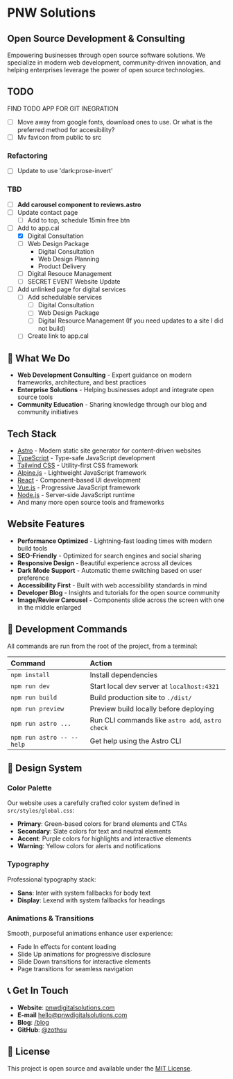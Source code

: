 # PNW Solutions

## Open Source Development & Consulting

Empowering businesses through open source software solutions. We specialize in modern web development, community-driven innovation, and helping enterprises leverage the power of open source technologies.

## TODO

FIND TODO APP FOR GIT INEGRATION

-[ ] Move away from google fonts, download ones to use. Or what is the preferred method for accesibility?
-[ ] Mv favicon from public to src

### Refactoring

-[ ] Update to use 'dark:prose-invert'

### TBD

-[ ] **Add carousel component to reviews.astro**
-[ ] Update contact page
   -[ ] Add to top, schedule 15min free btn
-[ ] Add to app.cal
   -[x] Digital Consultation
   -[ ] Web Design Package
      - Digital Consultation
      - Web Design Planning
      - Product Delivery
   -[ ] Digital Resouce Management
   -[ ] SECRET EVENT Website Update

-[ ] Add unlinked page for digital services
   -[ ] Add schedulable services
      -[ ] Digital Consultation
      -[ ] Web Design Package
      -[ ] Digital Resource Management (If you need updates to a site I did not build)
   -[ ] Create link to app.cal

## 🌟 What We Do

- **Web Development Consulting** - Expert guidance on modern frameworks, architecture, and best practices
- **Enterprise Solutions** - Helping businesses adopt and integrate open source tools
- **Community Education** - Sharing knowledge through our blog and community initiatives

## Tech Stack

- [Astro](https://astro.build/) - Modern static site generator for content-driven websites
- [TypeScript](https://www.typescriptlang.org/) - Type-safe JavaScript development
- [Tailwind CSS](https://tailwindcss.com/) - Utility-first CSS framework
- [Alpine.js](https://alpinejs.dev/) - Lightweight JavaScript framework
- [React](https://reactjs.org/) - Component-based UI development
- [Vue.js](https://vuejs.org/) - Progressive JavaScript framework
- [Node.js](https://nodejs.org/) - Server-side JavaScript runtime
- And many more open source tools and frameworks

## Website Features

- **Performance Optimized** - Lightning-fast loading times with modern build tools
- **SEO-Friendly** - Optimized for search engines and social sharing
- **Responsive Design** - Beautiful experience across all devices
- **Dark Mode Support** - Automatic theme switching based on user preference
- **Accessibility First** - Built with web accessibility standards in mind
- **Developer Blog** - Insights and tutorials for the open source community
- **Image/Review Carousel** - Components slide across the screen with one in the middle enlarged

## 🔧 Development Commands

All commands are run from the root of the project, from a terminal:

| Command                   | Action                                           |
| :------------------------ | :----------------------------------------------- |
| `npm install`             | Install dependencies                             |
| `npm run dev`             | Start local dev server at `localhost:4321`      |
| `npm run build`           | Build production site to `./dist/`              |
| `npm run preview`         | Preview build locally before deploying          |
| `npm run astro ...`       | Run CLI commands like `astro add`, `astro check` |
| `npm run astro -- --help` | Get help using the Astro CLI                     |

## 🎨 Design System

### Color Palette

Our website uses a carefully crafted color system defined in `src/styles/global.css`:

- **Primary**: Green-based colors for brand elements and CTAs
- **Secondary**: Slate colors for text and neutral elements  
- **Accent**: Purple colors for highlights and interactive elements
- **Warning**: Yellow colors for alerts and notifications

### Typography

Professional typography stack:

- **Sans**: Inter with system fallbacks for body text
- **Display**: Lexend with system fallbacks for headings

### Animations & Transitions

Smooth, purposeful animations enhance user experience:

- Fade In effects for content loading
- Slide Up animations for progressive disclosure
- Slide Down transitions for interactive elements
- Page transitions for seamless navigation

## 📞 Get In Touch

- **Website**: [pnwdigitalsolutions.com](https://pnwdigitalsolutions.com)
- **E-mail** [hello@pnwdigitalsolutions.com](mailto:hello@pnwdigitalsolutions.com)
- **Blog**: [/blog](/blog)
- **GitHub**: [@zothsu](https://github.com/zothsu)

## 📝 License

This project is open source and available under the [MIT License](LICENSE).
